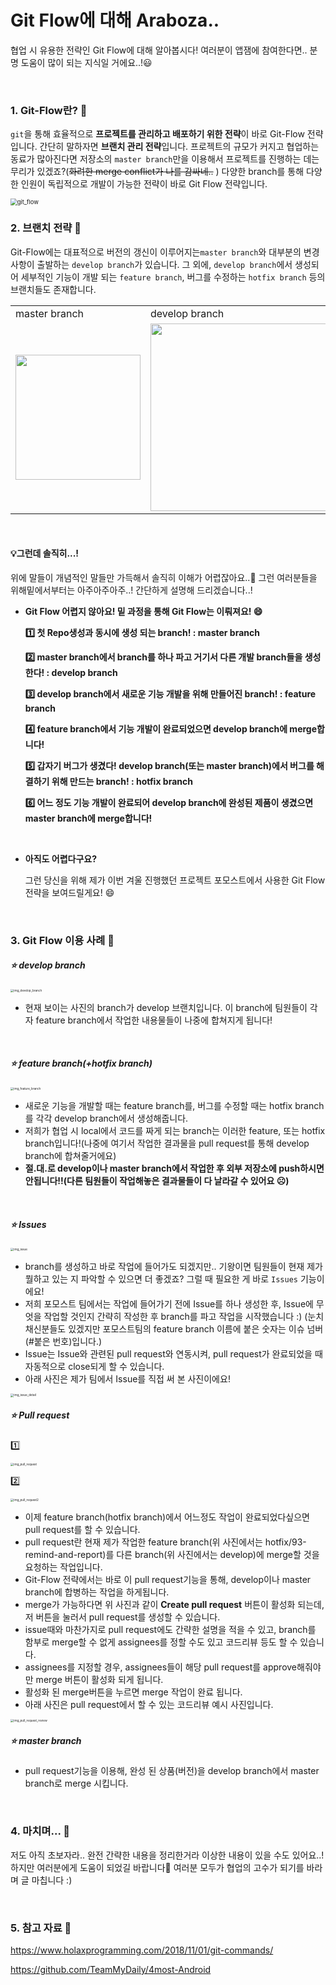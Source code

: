# Git Flow에 대해 Araboza..

협업 시 유용한 전략인 Git Flow에 대해 알아봅시다! 여러분이 앱잼에 참여한다면.. 분명 도움이 많이 되는 지식일 거에요..!:smiley:

<br>

### 1. Git-Flow란? :jack_o_lantern:

`git`을 통해 효율적으로 **프로젝트를 관리하고 배포하기 위한 전략**이 바로 Git-Flow 전략입니다. 간단히 말하자면 **브랜치 관리 전략**입니다. 프로젝트의 규모가 커지고 협업하는 동료가 많아진다면 저장소의 `master branch`만을 이용해서 프로젝트를 진행하는 데는 무리가 있겠죠?(~~화려한 merge conflict가 나를 감싸네..~~ ) 다양한 branch를 통해 다양한 인원이 독립적으로 개발이 가능한 전략이 바로 Git Flow 전략입니다.

<img src="https://about.gitlab.com/images/git_flow/gitdashflow.png" alt="git_flow" style="zoom: 67%;" />

<br>

### 2. 브랜치 전략 :cherry_blossom:

Git-Flow에는 대표적으로 버전의 갱신이 이루어지는`master branch`와 대부분의 변경사항이 출발하는 `develop branch`가 있습니다. 그 외에, `develop branch`에서 생성되어 세부적인 기능이 개발 되는 `feature branch`, 버그를 수정하는 `hotfix branch` 등의 브랜치들도 존재합니다.



<table class="tg">
<tbody>
    <tr>
        <td>master branch</td>
        <td>develop branch</td>
    </tr>
    <tr>
        <td><img src="https://camo.githubusercontent.com/70f7e458a965f38831d1c50757b3a284c4280328/687474703a2f2f646f67666565742e6769746875622e696f2f61727469636c65732f323031312f612d7375636365737366756c2d6769742d6272616e6368696e672d6d6f64656c2f6d61696e2d6272616e636865732e706e67" width="200px"/></td>
        <td><img src="https://camo.githubusercontent.com/c9cbf25c64dc0519860230cb98d098c3d069eda3/687474703a2f2f646f67666565742e6769746875622e696f2f61727469636c65732f323031312f612d7375636365737366756c2d6769742d6272616e6368696e672d6d6f64656c2f6d657267652d776974686f75742d66662e706e67"  width="300px"/></td>
    </tr>
</tbody>
</table>



<br>

#### :bulb:그런데 솔직히...!

위에 말들이 개념적인 말들만 가득해서 솔직히 이해가 어렵잖아요..:eyes: 그런 여러분들을 위해​ 밑에서부터는 아주아주아주..! 간단하게 설명해 드리겠습니다..!

- **Git Flow 어렵지 않아요! 밑 과정을 통해 Git Flow는 이뤄져요! :smile:**

  **:one: 첫 Repo생성과 동시에 생성 되는 branch! : master branch**

  **:two: master branch에서 branch를 하나 파고 거기서 다른 개발 branch들을 생성한다! : develop branch**

  **:three: develop branch에서 새로운 기능 개발을 위해 만들어진 branch! : feature branch**

  **:four: feature branch에서 기능 개발이 완료되었으면 develop branch에 merge합니다!**

  **:five: 갑자기 버그가 생겼다! develop branch(또는 master branch)에서 버그를 해결하기 위해 만드는 branch! : hotfix branch**

  **:six: 어느 정도 기능 개발이 완료되어 develop branch에 완성된 제품이 생겼으면 master branch에 merge합니다!**

  <br>

- **아직도 어렵다구요?**

  그런 당신을 위해 제가 이번 겨울 진행했던 프로젝트 포모스트에서 사용한 Git Flow전략을 보여드릴게요! :smile:

<br>

### 3. Git Flow 이용 사례 :seedling:

##### :star: develop branch

<img src="/Image/img_develop_branch.png" alt="img_develop_branch" style="zoom:33%;" />

- 현재 보이는 사진의 branch가 develop 브랜치입니다. 이 branch에 팀원들이 각자 feature branch에서 작업한 내용물들이 나중에 합쳐지게 됩니다!

  <br>

##### :star: feature branch(+hotfix branch)

<img src="/Image/img_feature_branch.png" alt="img_feature_branch" style="zoom:33%;" />

- 새로운 기능을 개발할 때는 feature branch를, 버그를 수정할 때는 hotfix branch를 각각 develop branch에서 생성해줍니다.
- 저희가 협업 시 local에서 코드를 짜게 되는 branch는 이러한 feature, 또는 hotfix branch입니다!(나중에 여기서 작업한 결과물을 pull request를 통해 develop branch에 합쳐줄거에요)
- **절.대.로 develop이나 master branch에서 작업한 후 외부 저장소에 push하시면 안됩니다!!(다른 팀원들이 작업해놓은 결과물들이 다 날라갈 수 있어요 ☹️)**

<br>

##### :star: Issues

<img src="/Image/img_issue.png" alt="img_issue" style="zoom:33%;" />

- branch를 생성하고 바로 작업에 들어가도 되겠지만.. 기왕이면 팀원들이 현재 제가 뭘하고 있는 지 파악할 수 있으면 더 좋겠죠? 그럴 때 필요한 게 바로 `Issues` 기능이에요!
- 저희 포모스트 팀에서는 작업에 들어가기 전에 Issue를 하나 생성한 후, Issue에 무엇을 작업할 것인지 간략히 작성한 후 branch를 파고 작업을 시작했습니다 :) (눈치 채신분들도 있겠지만 포모스트팀의 feature branch 이름에 붙은 숫자는 이슈 넘버(#붙은 번호)입니다.)
- Issue는 Issue와 관련된 pull request와 연동시켜, pull request가 완료되었을 때 자동적으로 close되게 할 수 있습니다.
- 아래 사진은 제가 팀에서 Issue를 직접 써 본 사진이에요!

<img src="/Image/img_issue_detail.png" alt="img_issue_detail" style="zoom: 33%;" />

<br>

##### :star: Pull request

:one:

<img src="/Image/img_pull_request.png" alt="img_pull_request" style="zoom:33%;" />

:two:

<img src="/Image/img_pull_request2.png" alt="img_pull_request2" style="zoom:33%;" />

- 이제 feature branch(hotfix branch)에서 어느정도 작업이 완료되었다싶으면 pull request를 할 수 있습니다.
- pull request란 현재 제가 작업한 feature branch(위 사진에서는 hotfix/93-remind-and-report)를 다른 branch(위 사진에서는 develop)에 merge할 것을 요청하는 작업입니다.
- Git-Flow 전략에서는 바로 이 pull request기능을 통해, develop이나 master branch에 합병하는 작업을 하게됩니다.
- merge가 가능하다면 위 사진과 같이 **Create pull request** 버튼이 활성화 되는데, 저 버튼을 눌러서 pull request를 생성할 수 있습니다.
- issue때와 마찬가지로 pull request에도 간략한 설명을 적을 수 있고, branch를 함부로 merge할 수 없게 assignees를 정할 수도 있고 코드리뷰 등도 할 수 있습니다.
- assignees를 지정할 경우, assignees들이 해당 pull request를 approve해줘야만 merge 버튼이 활성화 되게 됩니다.
- 활성화 된 merge버튼을 누르면 merge 작업이 완료 됩니다.
- 아래 사진은 pull request에서 할 수 있는 코드리뷰 예시 사진입니다.

<img src="/Image/img_pull_request_review.png" alt="img_pull_request_review" style="zoom:33%;" />

<br>

##### :star: master branch

- pull request기능을 이용해, 완성 된 상품(버전)을 develop branch에서 master branch로 merge 시킵니다.

<br>

### 4. 마치며...​ :rabbit:

저도 아직 초보자라.. 완전 간략한 내용을 정리한거라 이상한 내용이 있을 수도 있어요..! 하지만 여러분에게 도움이 되었길 바랍니다:slightly_smiling_face: 여러분 모두가 협업의 고수가 되기를 바라며 글 마칩니다 :)

<br>

### 5. 참고 자료​ :book:

https://www.holaxprogramming.com/2018/11/01/git-commands/

https://github.com/TeamMyDaily/4most-Android




